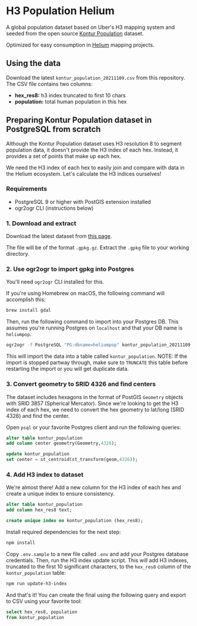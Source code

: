 # H3 Population Helium

A global population dataset based on Uber's H3 mapping system and seeded from the open source [Kontur Population](https://data.humdata.org/dataset/kontur-population-dataset) dataset.

Optimized for easy consumption in [Helium](https://www.helium.com/) mapping projects.

## Using the data

Download the latest `kontur_population_20211109.csv` from this repository. The CSV file contains two columns:
- **hex_res8:** h3 index truncated to first 10 chars
- **population:** total human population in this hex

## Preparing Kontur Population dataset in PostgreSQL from scratch

Although the Kontur Population dataset uses H3 resolution 8 to segment population data, it doesn't  provide the H3 index of each hex. Instead, it provides a set of points that make up each hex.

We need the H3 index of each hex to easily join and compare with data in the Helium ecosystem. Let's calculate the H3 indices ourselves!

### Requirements

- PostgreSQL 9 or higher with PostGIS extension installed
- ogr2ogr CLI (instructions below)

### 1. Download and extract

Download the latest dataset from [this page](https://data.humdata.org/dataset/kontur-population-dataset).

The file will be of the format `.gpkg.gz`. Extract the `.gpkg` file to your working directory.

### 2. Use ogr2ogr to import gpkg into Postgres

You'll need `ogr2ogr` CLI installed for this.

If you're using Homebrew on macOS, the following command will accomplish this:

```bash
brew install gdal
```

Then, run the following command to import into your Postgres DB. This assumes you're running Postgres on `localhost` and that your DB name is `heliumpop`.

```bash
ogr2ogr -f PostgreSQL "PG:dbname=heliumpop" kontur_population_20211109.gpkg
```

This will import the data into a table called `kontur_population`. NOTE: If the import is stopped partway through, make sure to `TRUNCATE` this table before restarting the import or you will get duplicate data.

### 3. Convert geometry to SRID 4326 and find centers

The dataset includes hexagons in the format of PostGIS `Geometry` objects with SRID 3857 (Spherical Mercator). Since we're looking to get the H3 index of each hex, we need to convert the hex geometry to lat/long (SRID 4326) and find the center.

Open `psql` or your favorite Postgres client and run the following queries:

```sql
alter table kontur_population
add column center geometry(Geometry,4326);

update kontur_population
set center = st_centroid(st_transform(geom,4326));
```

### 4. Add H3 index to dataset

We're almost there! Add a new column for the H3 index of each hex and create a unique index to ensure consistency.

```sql
alter table kontur_population
add column hex_res8 text;

create unique index on kontur_population (hex_res8);
```

Install required dependencies for the next step:

```bash
npm install
```

Copy `.env.sample` to a new file called `.env` and add your Postgres database credentials. Then, run the H3 index update script. This will add H3 indexes, truncated to the first 10 significant characters, to the `hex_res8` column of the `kontur_population` table:

```bash
npm run update-h3-index
```

And that's it! You can create the final using the following query and export to CSV using your favorite tool:

```sql
select hex_res8, population
from kontur_population
```
